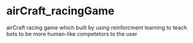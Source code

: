 # airCraft_racingGame
 airCraft racing game which built by using reinforcment learning to teach bots to be more  human-like competetors to the user 
